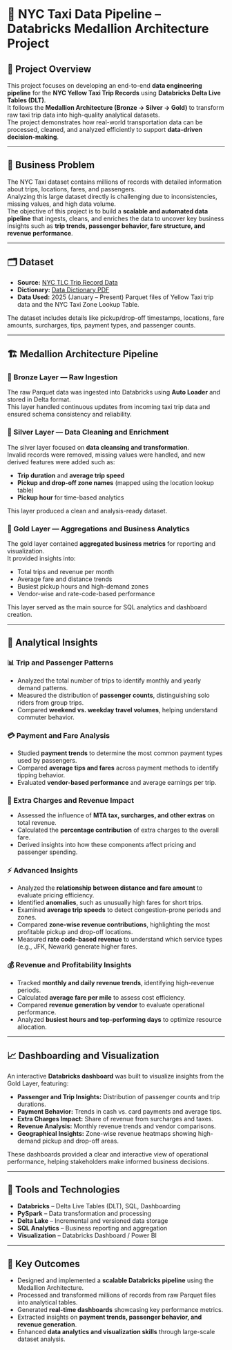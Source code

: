 # 🚕 NYC Taxi Data Pipeline – Databricks Medallion Architecture Project

## 📌 Project Overview
This project focuses on developing an end-to-end **data engineering pipeline** for the **NYC Yellow Taxi Trip Records** using **Databricks Delta Live Tables (DLT)**.  
It follows the **Medallion Architecture (Bronze → Silver → Gold)** to transform raw taxi trip data into high-quality analytical datasets.  
The project demonstrates how real-world transportation data can be processed, cleaned, and analyzed efficiently to support **data-driven decision-making**.

---

## 🧠 Business Problem
The NYC Taxi dataset contains millions of records with detailed information about trips, locations, fares, and passengers.  
Analyzing this large dataset directly is challenging due to inconsistencies, missing values, and high data volume.  
The objective of this project is to build a **scalable and automated data pipeline** that ingests, cleans, and enriches the data to uncover key business insights such as **trip trends, passenger behavior, fare structure, and revenue performance**.

---

## 🗂️ Dataset
- **Source:** [NYC TLC Trip Record Data](https://www.nyc.gov/site/tlc/about/tlc-trip-record-data.page)  
- **Dictionary:** [Data Dictionary PDF](https://www.nyc.gov/assets/tlc/downloads/pdf/data_dictionary_trip_records_yellow.pdf)  
- **Data Used:** 2025 (January – Present) Parquet files of Yellow Taxi trip data and the NYC Taxi Zone Lookup Table.  

The dataset includes details like pickup/drop-off timestamps, locations, fare amounts, surcharges, tips, payment types, and passenger counts.

---

## 🏗️ Medallion Architecture Pipeline

### 🥉 Bronze Layer — Raw Ingestion
The raw Parquet data was ingested into Databricks using **Auto Loader** and stored in Delta format.  
This layer handled continuous updates from incoming taxi trip data and ensured schema consistency and reliability.

### 🥈 Silver Layer — Data Cleaning and Enrichment
The silver layer focused on **data cleansing and transformation**.  
Invalid records were removed, missing values were handled, and new derived features were added such as:
- **Trip duration** and **average trip speed**  
- **Pickup and drop-off zone names** (mapped using the location lookup table)  
- **Pickup hour** for time-based analytics  

This layer produced a clean and analysis-ready dataset.

### 🥇 Gold Layer — Aggregations and Business Analytics
The gold layer contained **aggregated business metrics** for reporting and visualization.  
It provided insights into:
- Total trips and revenue per month  
- Average fare and distance trends  
- Busiest pickup hours and high-demand zones  
- Vendor-wise and rate-code-based performance  

This layer served as the main source for SQL analytics and dashboard creation.

---

## 🧮 Analytical Insights

### 📊 Trip and Passenger Patterns
- Analyzed the total number of trips to identify monthly and yearly demand patterns.  
- Measured the distribution of **passenger counts**, distinguishing solo riders from group trips.  
- Compared **weekend vs. weekday travel volumes**, helping understand commuter behavior.

### 💳 Payment and Fare Analysis
- Studied **payment trends** to determine the most common payment types used by passengers.  
- Compared **average tips and fares** across payment methods to identify tipping behavior.  
- Evaluated **vendor-based performance** and average earnings per trip.

### 🚦 Extra Charges and Revenue Impact
- Assessed the influence of **MTA tax, surcharges, and other extras** on total revenue.  
- Calculated the **percentage contribution** of extra charges to the overall fare.  
- Derived insights into how these components affect pricing and passenger spending.

### ⚡ Advanced Insights
- Analyzed the **relationship between distance and fare amount** to evaluate pricing efficiency.  
- Identified **anomalies**, such as unusually high fares for short trips.  
- Examined **average trip speeds** to detect congestion-prone periods and zones.  
- Compared **zone-wise revenue contributions**, highlighting the most profitable pickup and drop-off locations.  
- Measured **rate code-based revenue** to understand which service types (e.g., JFK, Newark) generate higher fares.

### 💰 Revenue and Profitability Insights
- Tracked **monthly and daily revenue trends**, identifying high-revenue periods.  
- Calculated **average fare per mile** to assess cost efficiency.  
- Compared **revenue generation by vendor** to evaluate operational performance.  
- Analyzed **busiest hours and top-performing days** to optimize resource allocation.  

---

## 📈 Dashboarding and Visualization
An interactive **Databricks dashboard** was built to visualize insights from the Gold Layer, featuring:
- **Passenger and Trip Insights:** Distribution of passenger counts and trip durations.  
- **Payment Behavior:** Trends in cash vs. card payments and average tips.  
- **Extra Charges Impact:** Share of revenue from surcharges and taxes.  
- **Revenue Analysis:** Monthly revenue trends and vendor comparisons.  
- **Geographical Insights:** Zone-wise revenue heatmaps showing high-demand pickup and drop-off areas.  

These dashboards provided a clear and interactive view of operational performance, helping stakeholders make informed business decisions.

---

## 🧰 Tools and Technologies
- **Databricks** – Delta Live Tables (DLT), SQL, Dashboarding  
- **PySpark** – Data transformation and processing  
- **Delta Lake** – Incremental and versioned data storage  
- **SQL Analytics** – Business reporting and aggregation  
- **Visualization** – Databricks Dashboard / Power BI  

---

## 🚀 Key Outcomes
- Designed and implemented a **scalable Databricks pipeline** using the Medallion Architecture.  
- Processed and transformed millions of records from raw Parquet files into analytical tables.  
- Generated **real-time dashboards** showcasing key performance metrics.  
- Extracted insights on **payment trends, passenger behavior, and revenue generation**.  
- Enhanced **data analytics and visualization skills** through large-scale dataset analysis.  


